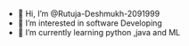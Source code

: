 - 👋 Hi, I’m @Rutuja-Deshmukh-2091999
- 👀 I’m interested in software Developing
- 🌱 I’m currently learning python ,java and ML

<!---
Rutuja-Deshmukh-2091999/Rutuja-Deshmukh-2091999 is a ✨ special ✨ repository because its `README.md` (this file) appears on your GitHub profile.
You can click the Preview link to take a look at your changes.
--->
